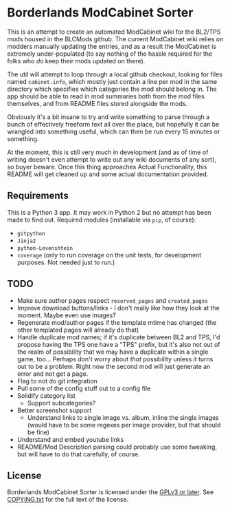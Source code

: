 Borderlands ModCabinet Sorter
=============================

This is an attempt to create an automated ModCabinet wiki for the BL2/TPS
mods housed in the BLCMods github.  The current ModCabinet wiki relies on
modders manually updating the entries, and as a result the ModCabinet is
extremely under-populated (to say nothing of the hassle required for the
folks who *do* keep their mods updated on there).

The util will attempt to loop through a local github checkout, looking for
files named `cabinet.info`, which mostly just contain a line per mod in
the same directory which specifies which categories the mod should belong
in.  The app should be able to read in mod summaries both from the mod
files themselves, and from README files stored alongside the mods.

Obviously it's a bit insane to try and write something to parse through a
bunch of effectively freeform text all over the place, but hopefully it
can be wrangled into something useful, which can then be run every 15
minutes or something.

At the moment, this is still very much in development (and as of time of
writing doesn't even attempt to write out any wiki documents of any sort),
so buyer beware.  Once this thing approaches Actual Functionality, this
README will get cleaned up and some actual documentation provided.

Requirements
------------

This is a Python 3 app.  It may work in Python 2 but no attempt has been
made to find out.  Required modules (installable via `pip`, of course):

- `gitpython`
- `Jinja2`
- `python-Levenshtein`
- `coverage` (only to run coverage on the unit tests, for development
  purposes.  Not needed just to run.)

TODO
----

- Make sure author pages respect `reserved_pages` and `created_pages`
- Improve download buttons/links - I don't really like how they look
  at the moment.  Maybe even use images?
- Regenerate mod/author pages if the template mtime has changed (the
  other templated pages will already do that)
- Handle duplicate mod names; if it's duplicate between BL2 and TPS,
  I'd propose having the TPS one have a "TPS" prefix, but it's also
  not out of the realm of possibility that we may have a duplicate
  within a single game, too...  Perhaps don't worry about *that*
  possibility unless it turns out to be a problem.  Right now the
  second mod will just generate an error and not get a page.
- Flag to not do git integration
- Pull some of the config stuff out to a config file
- Solidify category list
  - Support subcategories?
- Better screenshot support
  - Understand links to single image vs. album, inline the single
    images (would have to be some regexes per image provider, but
    that should be fine)
- Understand and embed youtube links
- README/Mod Description parsing could probably use some tweaking,
  but will have to do that carefully, of course.

License
-------

Borderlands ModCabinet Sorter is licensed under the
[GPLv3 or later](https://www.gnu.org/licenses/quick-guide-gplv3.html).
See [COPYING.txt](COPYING.txt) for the full text of the license.

